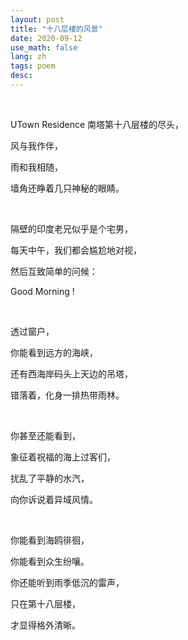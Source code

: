 ```yaml
---
layout: post
title: "十八层楼的风景"
date: 2020-09-12
use_math: false
lang: zh
tags: poem
desc: 
---
```


<br>

UTown Residence 南塔第十八层楼的尽头，

风与我作伴，

雨和我相随，

墙角还睁着几只神秘的眼睛。

<br>

隔壁的印度老兄似乎是个宅男，

每天中午，我们都会尴尬地对视，

然后互致简单的问候：

Good Morning !

<br>

透过窗户，

你能看到远方的海峡，

还有西海岸码头上天边的吊塔，

错落着，化身一排热带雨林。

<br>

你甚至还能看到，

象征着祝福的海上过客们，

扰乱了平静的水汽，

向你诉说着异域风情。

<br>

你能看到海鸥徘徊，

你能看到众生纷嚷。

你还能听到雨季低沉的雷声，

只在第十八层楼，

才显得格外清晰。
